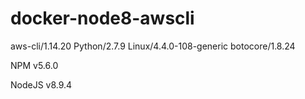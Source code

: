 # docker-node8-awscli
aws-cli/1.14.20 Python/2.7.9 Linux/4.4.0-108-generic botocore/1.8.24

NPM v5.6.0

NodeJS v8.9.4
